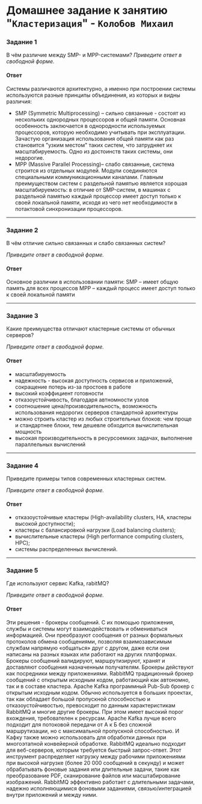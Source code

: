 # Домашнее задание к занятию "`Кластеризация`" - `Колобов Михаил`

### Задание 1
В чём различие между SMP- и MPP-системами?
*Приведите ответ в свободной форме.*

#### Ответ
Системы различаются архитектурно, а именно при построении системы используются разные принципы объединения, из которых и видны различия:
- SMP (Symmetric Multiprocessing) – сильно связанные -  состоят из нескольких однородных процессоров и общей памяти. Основная особенность заключается в однородности используемых процессоров, которую необходимо учитывать при эксплуатации. Зачастую организация использования общей памяти как раз становится "узким местом" таких систем, что затрудняет их масштабируемость. Одно из достоинств таких системы, они недорогие.
- MPP (Massive Parallel Processing)– слабо связанные, система строится из отдельных модулей. Модули соединяются специальными коммуникационными каналами. Главным преимуществом систем с раздельной памятью является хорошая масштабируемость: в отличие от SMP-систем, в машинах с раздельной памятью каждый процессор имеет доступ только к своей локальной памяти, исходя из чего нет необходимости в потактовой синхронизации процессоров.

---

### Задание 2

В чём отличие сильно связанных и слабо связанных систем?

*Приведите ответ в свободной форме.*

#### Ответ
Основное различии в использовании памяти:
SMP – имеет общую память для всех процессов
MPP – каждый процесс имеет доступ только к своей локальной памяти

---

### Задание 3

Какие преимущества отличают кластерные системы от обычных серверов?

*Приведите ответ в свободной форме.*

#### Ответ
- масштабируемость
- надежность - высокая доступность сервисов и приложений, сокращение потерь из-за простоев в работе
- высокий коэффициент готовности
- отказоустойчивость, благодаря автномности узлов
- соотношение цена/производительность, возможность использования недорогих серверов стандартной архитектуры
- можно строить кластер из любых строительных блоков: чем проще и стандартнее блоки, тем дешевле обходится вычислительная мощность
- высокая производительность в ресурсоемких задачах, выполнение параллельных вычислений

---

### Задание 4

Приведите примеры типов современных кластерных систем.

*Приведите ответ в свободной форме.*

#### Ответ
- отказоустойчивые кластеры (High-availability clusters, HA, кластеры высокой доступности);
- кластеры с балансировкой нагрузки (Load balancing clusters);
- вычислительные кластеры (High performance computing clusters, HPC);
- системы распределенных вычислений.

---

### Задание 5

Где используют сервис Kafka, rabitMQ?

*Приведите ответ в свободной форме.*

#### Ответ
Эти решения - брокеры сообщений. С их помощью приложения, службы и системы могут взаимодействовать и обмениваться информацией. Они преобразуют сообщения от разных формальных протоколов обмена сообщениями, позволяя взаимозависимым службам напрямую «общаться» друг с другом, даже если они написаны на разных языках или работают на других платформах. Брокеры сообщений валидируют, маршрутизируют, хранят и доставляют сообщения назначенным получателям. Брокеры действуют как посредники между приложениями.
RabbitMQ традиционный брокер сообщений с открытым исходным кодом, работающий как автономно, так и в составе кластера.
Apache Kafka программный Pub-Sub брокер с открытым исходным кодом. Обычно используется в больших проектах, так как обладает большой пропускной способностью и отказоустойчивостью, превосходит по данным характеристикам RabbitMQ и многие другие брокеры. При этом имеет высокий порог вхождения, требователен к ресурсам.
Apache Kafka лучше всего подходит для потоковой передачи от А к Б без сложной маршрутизации, но с максимальной пропускной способностью. И Кафку также можно использовать для обработки данных при многоэтапной конвейерной обработке.
RabbitMQ идеально подходит для веб-серверов, которым требуется быстрый запрос-ответ. Этот инструмент распределяет нагрузку между рабочими приложениями при высокой нагрузке (более 20 000 сообщений в секунду) и может обрабатывать фоновые задания или длительные задачи, такие как преобразование PDF, сканирование файлов или масштабирование изображений.
RabbitMQ эффективно работает с длительными задачами, надежно исполняющимися фоновыми заданиями, связью/интеграцией внутри приложений и между ними.
